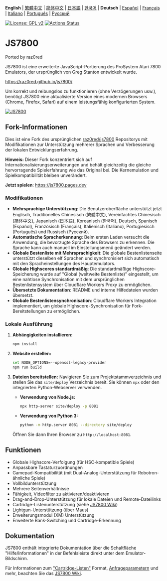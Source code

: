 **English** | [繁體中文](README.zh-TW.md) | [简体中文](README.zh-CN.md) | [日本語](README.ja.md) | [한국어](README.ko.md) | **Deutsch** | [Español](README.es.md) | [Français](README.fr.md) | [Italiano](README.it.md) | [Português](README.pt.md) | [Русский](README.ru.md)

[![License: GPL v2](https://img.shields.io/badge/License-GPL%20v2-blue.svg)](https://www.gnu.org/licenses/old-licenses/gpl-2.0.en.html)
[![Actions Status](https://github.com/raz0red/js7800/workflows/Build/badge.svg)](https://github.com/raz0red/js7800/actions)

# JS7800

Ported by raz0red

JS7800 ist eine erweiterte JavaScript-Portierung des ProSystem Atari 7800 Emulators, der ursprünglich von Greg Stanton entwickelt wurde.

https://raz0red.github.io/js7800/

Um korrekt und reibungslos zu funktionieren (ohne Verzögerungen usw.), benötigt JS7800 eine aktualisierte Version eines modernen Browsers (Chrome, Firefox, Safari) auf einem leistungsfähig konfigurierten System.

[![JS7800](https://github.com/raz0red/js7800/raw/master/screenshots/screenshot.png)](https://raz0red.github.io/js7800/)

## Fork-Informationen

Dies ist eine Fork des ursprünglichen [raz0red/js7800](https://github.com/raz0red/js7800) Repositorys mit Modifikationen zur Unterstützung mehrerer Sprachen und Verbesserung der lokalen Entwicklungserfahrung.

**Hinweis:** Dieser Fork konzentriert sich auf Internationalisierungserweiterungen und behält gleichzeitig die gleiche hervorragende Spielerfahrung wie das Original bei. Die Kernemulation und Spielkompatibilität bleiben unverändert.

**Jetzt spielen**: https://js7800.pages.dev

### Modifikationen

*   **Mehrsprachige Unterstützung**: Die Benutzeroberfläche unterstützt jetzt Englisch, Traditionelles Chinesisch (繁體中文), Vereinfachtes Chinesisch (简体中文), Japanisch (日本語), Koreanisch (한국어), Deutsch, Spanisch (Español), Französisch (Français), Italienisch (Italiano), Portugiesisch (Português) und Russisch (Русский).
*   **Automatische Spracherkennung**: Beim ersten Laden versucht die Anwendung, die bevorzugte Sprache des Browsers zu erkennen. Die Sprache kann auch manuell im Einstellungsmenü geändert werden.
*   **Globale Bestenliste mit Mehrsprachigkeit**: Die globale Bestenlistenseite unterstützt dieselben elf Sprachen und synchronisiert sich automatisch mit den Spracheinstellungen des Hauptemulators.
*   **Globale Highscores standardmäßig**: Die standardmäßige Highscore-Speicherung wurde auf "Global (weltweite Bestenliste)" eingestellt, um eine nahtlose Synchronisation mit dem ursprünglichen Bestenlistensystem über Cloudflare Workers Proxy zu ermöglichen.
*   **Übersetzte Dokumentation**: README und interne Hilfedateien wurden übersetzt.
*   **Globale Bestenlistensynchronisation**: Cloudflare Workers Integration implementiert, um globale Highscore-Synchronisation für Fork-Bereitstellungen zu ermöglichen.

### Lokale Ausführung

1.  **Abhängigkeiten installieren:**
    ```sh
    npm install
    ```

2.  **Website erstellen:**
    ```sh
    set NODE_OPTIONS=--openssl-legacy-provider
    npm run build
    ```

3.  **Dateien bereitstellen:**
    Navigieren Sie zum Projektstammverzeichnis und stellen Sie das `site/deploy` Verzeichnis bereit. Sie können `npx` oder den integrierten Python-Webserver verwenden.

    *   **Verwendung von Node.js:**
        ```sh
        npx http-server site/deploy -p 8081
        ```

    *   **Verwendung von Python 3:**
        ```sh
        python -m http.server 8081 --directory site/deploy
        ```

    Öffnen Sie dann Ihren Browser zu `http://localhost:8081`.

## Funktionen

* Globale Highscore-Verfolgung (für HSC-kompatible Spiele)
* Anpassbare Tastaturzuordnungen
* Gamepad-Kompatibilität (mit Dual-Analog-Unterstützung für Robotron-ähnliche Spiele)
* Vollbildunterstützung
* Mehrere Seitenverhältnisse
* Fähigkeit, Videofilter zu aktivieren/deaktivieren
* Drag-and-Drop-Unterstützung für lokale Dateien und Remote-Dateilinks
* Cartridge-Listenunterstützung (siehe [JS7800 Wiki](https://github.com/raz0red/js7800/wiki/Cartridge%20Lists))
* Lightgun-Unterstützung (über Maus)
* Erweiterungsmodul (XM) Unterstützung
* Erweiterte Bank-Switching und Cartridge-Erkennung

## Dokumentation

JS7800 enthält integrierte Dokumentation über die Schaltfläche "Hilfe/Informationen" in der Befehlsleiste direkt unter dem Emulator-Bildschirm.

Für Informationen zum ["Cartridge-Listen"](https://github.com/raz0red/js7800/wiki/Cartridge%20Lists) Format, [Anfrageparametern](https://github.com/raz0red/js7800/wiki/Request%20Parameters) und mehr, beachten Sie das [JS7800 Wiki](https://github.com/raz0red/js7800/wiki).